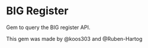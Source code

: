 BIG Register
============

Gem to query the BIG register API.

This gem was made by @koos303 and @Ruben-Hartog
